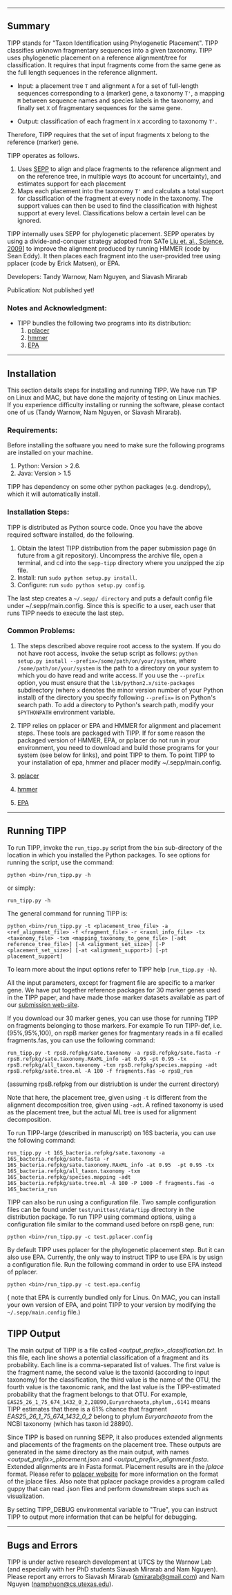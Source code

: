 ------------------------------------
Summary
------------------------------------

TIPP stands for "Taxon Identification using Phylogenetic Placement". TIPP classifies unknown fragmentary sequences into a given taxonomy. TIPP uses phylogenetic placement on a reference alignment/tree for classification. It requires that input fragments come from the same gene as the full length sequences in the reference alignment. 

- Input: a placement tree `T` and alignment `A` for a set of full-length sequences corresponding to a (marker) gene, a taxonomy `T'`, a mapping `M` between sequence names and species labels in the taxonomy, and finally set `X` of fragmentary sequences for the same gene.

- Output: classification of each fragment in `X` according to taxonomy `T'`.

Therefore, TIPP requires that the set of input fragments `X` belong to the reference (marker) gene. 

TIPP operates as follows.

1. Uses [SEPP](http://www.cs.utexas.edu/~phylo/software/sepp) to align and place fragments to the reference alignment and on the reference tree, in multiple ways (to account for uncertainty), and estimates support for each placement
2. Maps each placement into the taxonomy `T'` and calculats a total support for classification of the fragment at every node in the taxonomy. The support values can then be used to find the classification with highest support at every level. Classifications below a certain level can be ignored.

TIPP internally uses SEPP for phylogenetic placement. SEPP operates by using a divide-and-conquer strategy adopted from SATe [Liu et. al., Science, 2009](http://www.sciencemag.org/content/324/5934/1561.abstract)] to improve the alignment produced by running HMMER (code by Sean Eddy). It then places each fragment into the user-provided tree using pplacer (code by Erick Matsen), or EPA. 

Developers: Tandy Warnow, Nam Nguyen, and Siavash Mirarab

Publication:
Not published yet!

### Notes and Acknowledgment: 
- TIPP bundles the following two programs into its distribution:
  1. [pplacer](http://matsen.fhcrc.org/pplacer/)
  2. [hmmer](http://hmmer.janelia.org/)
  3. [EPA](http://sco.h-its.org/exelixis/software.html)

-------------------------------------
Installation
-------------------------------------
This section details steps for installing and running TIPP. We have run TIP on Linux and MAC, but have done the majority of testing on Linux machies. If you experience difficulty installing or running the software, please contact one of us (Tandy Warnow, Nam Nguyen, or Siavash Mirarab).

### Requirements:

Before installing the software you need to make sure the following programs are installed on your machine.

1. Python: Version > 2.6. 
2. Java: Version > 1.5

TIPP has dependency on some other python packages (e.g. dendropy), which it will automatically install. 

### Installation Steps:

TIPP is distributed as Python source code. Once you have the above required software installed, do the following. 

1. Obtain the latest TIPP distribution from the paper submission page (in future from a git repository). Uncompress the archive file, open a terminal, and cd into the `sepp-tipp` directory where you unzipped the zip file. 
2. Install: run ```sudo python setup.py install```. 
3. Configure: run ```sudo python setup.py config```. 

The last step creates a `~/.sepp/ directory` and puts a default config file under ~/.sepp/main.config. Since this is specific to a user, each user that runs TIPP needs to execute the last step. 

### Common Problems:

1. The steps described above require root access to the system. If you do not have root access, invoke the setup script as follows: ```python setup.py install --prefix=/some/path/on/your/system```, where `/some/path/on/your/system` is the path to a directory on your system to which you do have read and write access. If you use the `--prefix` option, you must ensure that the `lib/python2.x/site-packages` subdirectory (where `x` denotes the minor version number of your Python install) of the directory you specify following `--prefix=` is on Python's search path. To add a directory to Python's search path, modify your `$PYTHONPATH` environment variable.

2. TIPP relies on pplacer or EPA and HMMER for alignment and placement steps. These tools are packaged with TIPP. If for some reason the packaged version of HMMER, EPA, or pplacer do not run in your environment, you need to download and build those programs for your system (see below for links), and point TIPP to them. To point TIPP to your installation of epa, hmmer and pllacer modify ~/.sepp/main.config. 
  1. [pplacer](http://matsen.fhcrc.org/pplacer/)
  2. [hmmer](http://hmmer.janelia.org/)
  3. [EPA](http://sco.h-its.org/exelixis/software.html)


---------------------------------------------
Running TIPP
---------------------------------------------
To run TIPP, invoke the `run_tipp.py` script from the `bin` sub-directory of the location in which you installed the Python packages. To see options for running the script, use the command:

```
python <bin>/run_tipp.py -h
```

or simply:

```
run_tipp.py -h
```

The general command for running TIPP is:

```
python <bin>/run_tipp.py -t <placement_tree_file> -a <ref_alignment_file> -f <fragment_file> -r <raxml_info_file> -tx <taxonomy_file> -txm <mapping_taxonomy_to_gene_file> [-adt reference_tree_file>] [-A <alignment_set_size>] [-P <placement_set_size>] [-at <alignment_support>] [-pt placement_support]
```

To learn more about the input options refer to TIPP help (``run_tipp.py -h``). 

All the input parameters, except for fragment file are specific to a marker gene. We have put together reference packages for 30 marker genes used in the TIPP paper, and have made those marker datasets available as part of our [submission web-site](http://www.cs.utexas.edu/~phylo/software/sepp/tipp-submission/). 

If you download our 30 marker genes, you can use those for running TIPP on fragments belonging to those markers. For example To run TIPP-def, i.e. (95%,95%,100), on rspB marker genes for fragmentary reads in a fil ecalled fragments.fas, you can use the following command:

```
run_tipp.py -t rpsB.refpkg/sate.taxonomy -a rpsB.refpkg/sate.fasta -r rpsB.refpkg/sate.taxonomy.RAxML_info -at 0.95 -pt 0.95 -tx rpsB.refpkg/all_taxon.taxonomy -txm rpsB.refpkg/species.mapping -adt rpsB.refpkg/sate.tree.ml -A 100 -f fragments.fas -o rpsB_run
```
(assuming rpsB.refpkg from our distriubtion is under the current directory)

Note that here, the placement tree, given using `-t` is different from the alignment decomposition tree, given using `-adt`. A refined taxonomy is used as the placement tree, but the actual ML tree is used for alignment decomposition. 

To run TIPP-large (described in manuscript) on 16S bacteria, you can use the following command:

```
run_tipp.py -t 16S_bacteria.refpkg/sate.taxonomy -a 16S_bacteria.refpkg/sate.fasta -r 16S_bacteria.refpkg/sate.taxonomy.RAxML_info -at 0.95  -pt 0.95 -tx  16S_bacteria.refpkg/all_taxon.taxonomy -txm 16S_bacteria.refpkg/species.mapping -adt 16S_bacteria.refpkg/sate.tree.ml -A 100 -P 1000 -f fragments.fas -o 16S_bacteria_run
```

TIPP can also be run using a configuration file. Two sample configuration files can be found under `test/unittest/data/tipp` directory in the distribution package. To run TIPP using command options, using a configuration file similar to the command used before on rspB gene, run:

```
python <bin>/run_tipp.py -c test.pplacer.config
```

By default TIPP uses pplacer for the phylogenetic placement step. But it can also use EPA. Currently, the only way to instruct TIPP to use EPA is by usign a configuration file. Run the following command in order to use EPA instead of pplacer. 

```
python <bin>/run_tipp.py -c test.epa.config
```

( note that EPA is currently bundled only for Linus. On MAC, you can install your own version of EPA, and point TIPP to your version by modifying the `~/.sepp/main.config` file.) 

## TIPP Output

The main output of TIPP is a file called *<output_prefix>_classification.txt*. In this file, each line shows a potential classification of a fragment and its probability. Each line is a comma-separated list of values. The first value is the fragment name, the second value is the taxonid (according to input taxonomy) for the classification, the third value is the name of the OTU, the fourth value is the taxonomic rank, and the last value is the TIPP-estimated probability that the fragment belongs to that OTU. For example, ``EAS25_26_1_75_674_1432_0_2,28890,Euryarchaeota,phylum,.6141`` means TIPP estimates that there is a 61% chance that fragment *EAS25_26_1_75_674_1432_0_2* belong to phylum *Euryarchaeota* from the NCBI taxonomy (which has taxon id 28890). 


Since TIPP is based on running SEPP, it also produces extended alignments and placements of the fragments on the placement tree. These outputs are generated in the same directory as the main output, with names *<output_prefix>_placement.json* and *<output_prefix>_alignment.fasta*. Extended alignments are in Fasta format. Placement results are in the *jplace* format. Please refer to [pplacer website](http://matsen.github.com/pplacer/generated_rst/pplacer.html#json-format-specification '(currently here)') for more information on the format of the jplace files. Also note that pplacer package provides a program called guppy that can read .json files and perform downstream steps such as visualization.

By setting TIPP_DEBUG environmental variable to "True", you can instruct TIPP to output more information that can be helpful for debugging.  

---------------------------------------------
Bugs and Errors
---------------------------------------------
TIPP is under active research development at UTCS by the Warnow Lab (and especially with her PhD students Siavash Mirarab and Nam Nguyen). Please report any errors to Siavash Mirarab (smirarab@gmail.com) and Nam Nguyen (namphuon@cs.utexas.edu).
